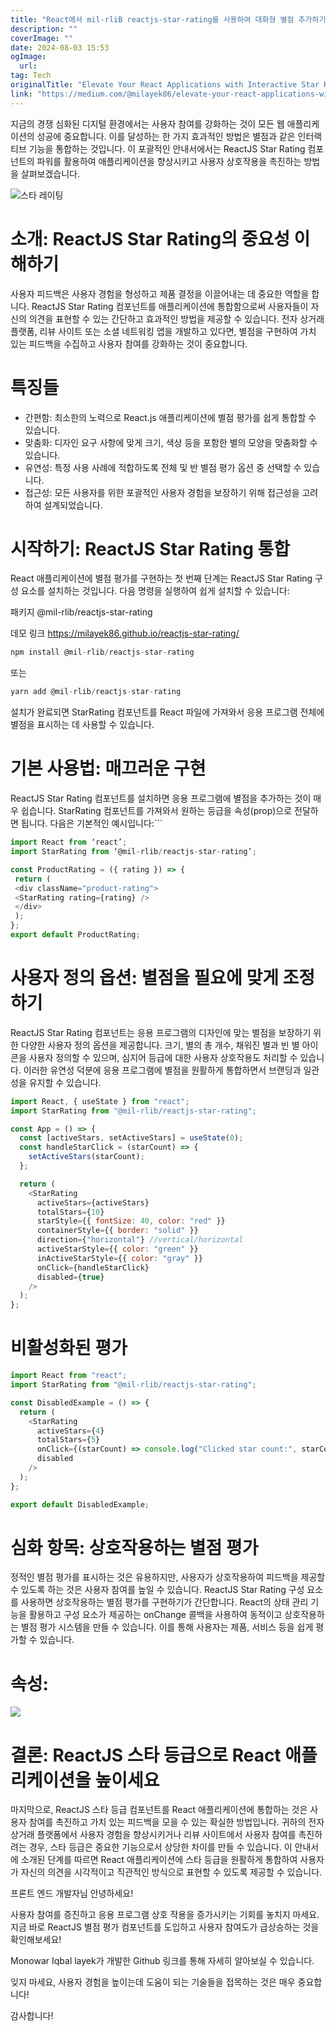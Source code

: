 ```yaml
---
title: "React에서 mil-rliB reactjs-star-rating를 사용하여 대화형 별점 추가하기"
description: ""
coverImage: ""
date: 2024-08-03 15:53
ogImage: 
  url: 
tag: Tech
originalTitle: "Elevate Your React Applications with Interactive Star Ratings Using mil-rlib reactjs-star-rating"
link: "https://medium.com/@milayek86/elevate-your-react-applications-with-interactive-star-ratings-using-mil-rlib-reactjs-star-rating-89c16a2d312f"
---
```




지금의 경쟁 심화된 디지털 환경에서는 사용자 참여를 강화하는 것이 모든 웹 애플리케이션의 성공에 중요합니다. 이를 달성하는 한 가지 효과적인 방법은 별점과 같은 인터랙티브 기능을 통합하는 것입니다. 이 포괄적인 안내서에서는 ReactJS Star Rating 컴포넌트의 파워를 활용하여 애플리케이션을 향상시키고 사용자 상호작용을 촉진하는 방법을 살펴보겠습니다.

![스타 레이팅](https://miro.medium.com/v2/resize:fit:800/1*LZPO47MOhKzcpbk324pTIQ.gif)

# 소개: ReactJS Star Rating의 중요성 이해하기

사용자 피드백은 사용자 경험을 형성하고 제품 결정을 이끌어내는 데 중요한 역할을 합니다. ReactJS Star Rating 컴포넌트를 애플리케이션에 통합함으로써 사용자들이 자신의 의견을 표현할 수 있는 간단하고 효과적인 방법을 제공할 수 있습니다. 전자 상거래 플랫폼, 리뷰 사이트 또는 소셜 네트워킹 앱을 개발하고 있다면, 별점을 구현하여 가치 있는 피드백을 수집하고 사용자 참여를 강화하는 것이 중요합니다.

<div class="content-ad"></div>

# 특징들

- 간편함: 최소한의 노력으로 React.js 애플리케이션에 별점 평가를 쉽게 통합할 수 있습니다.
- 맞춤화: 디자인 요구 사항에 맞게 크기, 색상 등을 포함한 별의 모양을 맞춤화할 수 있습니다.
- 유연성: 특정 사용 사례에 적합하도록 전체 및 반 별점 평가 옵션 중 선택할 수 있습니다.
- 접근성: 모든 사용자를 위한 포괄적인 사용자 경험을 보장하기 위해 접근성을 고려하여 설계되었습니다.

# 시작하기: ReactJS Star Rating 통합

React 애플리케이션에 별점 평가를 구현하는 첫 번째 단계는 ReactJS Star Rating 구성 요소를 설치하는 것입니다. 다음 명령을 실행하여 쉽게 설치할 수 있습니다:

<div class="content-ad"></div>

패키지 @mil-rlib/reactjs-star-rating

데모 링크 https://milayek86.github.io/reactjs-star-rating/

```js
npm install @mil-rlib/reactjs-star-rating
```

또는

<div class="content-ad"></div>

```js
yarn add @mil-rlib/reactjs-star-rating
```

설치가 완료되면 StarRating 컴포넌트를 React 파일에 가져와서 응용 프로그램 전체에 별점을 표시하는 데 사용할 수 있습니다.

# 기본 사용법: 매끄러운 구현

ReactJS Star Rating 컴포넌트를 설치하면 응용 프로그램에 별점을 추가하는 것이 매우 쉽습니다. StarRating 컴포넌트를 가져와서 원하는 등급을 속성(prop)으로 전달하면 됩니다. 다음은 기본적인 예시입니다:```

<div class="content-ad"></div>

```js
import React from ‘react’;
import StarRating from ‘@mil-rlib/reactjs-star-rating’;

const ProductRating = ({ rating }) => {
 return (
 <div className="product-rating">
 <StarRating rating={rating} />
 </div>
 );
};
export default ProductRating;
```

# 사용자 정의 옵션: 별점을 필요에 맞게 조정하기

ReactJS Star Rating 컴포넌트는 응용 프로그램의 디자인에 맞는 별점을 보장하기 위한 다양한 사용자 정의 옵션을 제공합니다. 크기, 별의 총 개수, 채워진 별과 빈 별 아이콘을 사용자 정의할 수 있으며, 심지어 등급에 대한 사용자 상호작용도 처리할 수 있습니다. 이러한 유연성 덕분에 응용 프로그램에 별점을 원활하게 통합하면서 브랜딩과 일관성을 유지할 수 있습니다.

```js
import React, { useState } from "react";
import StarRating from "@mil-rlib/reactjs-star-rating";

const App = () => {
  const [activeStars, setActiveStars] = useState(0);
  const handleStarClick = (starCount) => {
    setActiveStars(starCount);
  };

  return (
    <StarRating
      activeStars={activeStars}
      totalStars={10}
      starStyle={{ fontSize: 40, color: "red" }}
      containerStyle={{ border: "solid" }}
      direction={"horizontal"} //vertical/horizontal
      activeStarStyle={{ color: "green" }}
      inActiveStarStyle={{ color: "gray" }}
      onClick={handleStarClick}
      disabled={true}
    />
  );
};
```

<div class="content-ad"></div>

# 비활성화된 평가

```js
import React from "react";
import StarRating from "@mil-rlib/reactjs-star-rating";

const DisabledExample = () => {
  return (
    <StarRating
      activeStars={4}
      totalStars={5}
      onClick={(starCount) => console.log("Clicked star count:", starCount)}
      disabled
    />
  );
};

export default DisabledExample;
```

# 심화 항목: 상호작용하는 별점 평가

정적인 별점 평가를 표시하는 것은 유용하지만, 사용자가 상호작용하여 피드백을 제공할 수 있도록 하는 것은 사용자 참여를 높일 수 있습니다. ReactJS Star Rating 구성 요소를 사용하면 상호작용하는 별점 평가를 구현하기가 간단합니다. React의 상태 관리 기능을 활용하고 구성 요소가 제공하는 onChange 콜백을 사용하여 동적이고 상호작용하는 별점 평가 시스템을 만들 수 있습니다. 이를 통해 사용자는 제품, 서비스 등을 쉽게 평가할 수 있습니다.

<div class="content-ad"></div>

# 속성:

<img src="/assets/img/ElevateYourReactApplicationswithInteractiveStarRatingsUsingmil-rlibreactjs-star-rating_1.png" />

# 결론: ReactJS 스타 등급으로 React 애플리케이션을 높이세요

마지막으로, ReactJS 스타 등급 컴포넌트를 React 애플리케이션에 통합하는 것은 사용자 참여를 촉진하고 가치 있는 피드백을 모을 수 있는 확실한 방법입니다. 귀하의 전자 상거래 플랫폼에서 사용자 경험을 향상시키거나 리뷰 사이트에서 사용자 참여를 촉진하려는 경우, 스타 등급은 중요한 기능으로서 상당한 차이를 만들 수 있습니다. 이 안내서에 소개된 단계를 따르면 React 애플리케이션에 스타 등급을 원활하게 통합하여 사용자가 자신의 의견을 시각적이고 직관적인 방식으로 표현할 수 있도록 제공할 수 있습니다.

<div class="content-ad"></div>

프론트 엔드 개발자님 안녕하세요!

사용자 참여를 증진하고 응용 프로그램 상호 작용을 증가시키는 기회를 놓치지 마세요. 지금 바로 ReactJS 별점 평가 컴포넌트를 도입하고 사용자 참여도가 급상승하는 것을 확인해보세요!

Monowar Iqbal layek가 개발한 Github 링크를 통해 자세히 알아보실 수 있습니다.

잊지 마세요, 사용자 경험을 높이는데 도움이 되는 기술들을 접목하는 것은 매우 중요합니다!

감사합니다!
